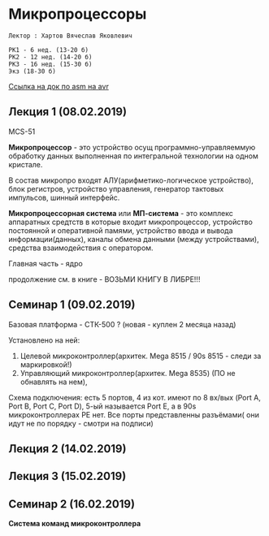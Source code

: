# Микропроцессоры

	Лектор : Хартов Вячеслав Яковлевич
	
	РК1 - 6 нед. (13-20 б)
	РК2 - 12 нед. (14-20 б)
	РК3 - 16 нед. (15-30 б)
	Экз (18-30 б)
	
[Ссылка на док по asm на avr](http://www.gaw.ru/html.cgi/txt/doc/micros/avr/asm/start.htm)

## Лекция 1 (08.02.2019)

MCS-51

__Микропроцессор__ - это устройство осущ программно-управляеммую обработку данных выполненная по интегральной технологии на одном кристале. 

В состав микропро входят АЛУ(арифметико-логическое устройство), блок регистров, устройство управления, генератор тактовых импульсов, шинный интерфейс. 

__Микропроцессорная система__ или __МП-система__ - это комплекс аппаратных средтств в которые входит микропроцессор, устройство постоянной и оперативной памями, устройство ввода и вывода информации(данных), каналы обмена данными (между устройствами), средства взаимодействия с оператором. 

Главная часть - ядро

продолжение см. в книге - ВОЗЬМИ КНИГУ В ЛИБРЕ!!!

## Семинар 1 (09.02.2019)

Базовая платформа - СТК-500 ? (новая - куплен 2 месяца назад)



Установлено на ней: 

  1. Целевой микроконтроллер(архитек. Mega 8515 / 90s 8515 - следи за маркировкой!)
  2. Управляющий микроконтроллер(архитек. Mega 8535) (ПО не обнавлять на нем),  

  
Схема подключения: есть 5 портов, 4 из кот.  имеют по 8 вх/вых  (Port A, Port B, Port C, Port D), 5-ый называется Port E, а в 90s микроконтроллерах PE нет. Все порты представленны разъёмами( они идут не по порядку - смотри на подписи)

## Лекция 2 (14.02.2019)
## Лекция 3 (15.02.2019)

## Семинар 2 (16.02.2019)

__Система команд микроконтроллера__









